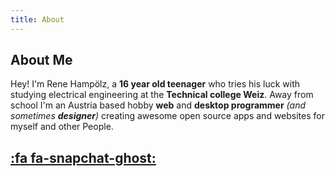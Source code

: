 ```yaml
---
title: About
---
```


## About Me

Hey! I'm Rene Hampölz, a **16 year old teenager** who tries his luck with studying electrical engineering at the **Technical college Weiz**. Away from school I'm an Austria
based hobby **web** and **desktop programmer** _(and sometimes **designer**)_ creating awesome open source apps and websites for myself and other People.

## [:fa fa-snapchat-ghost:](https://www.snapchat.com/add/rene_hampi/)